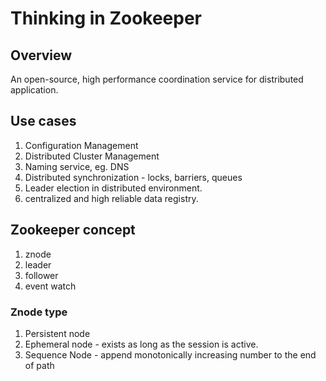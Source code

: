 Thinking in Zookeeper
===
## Overview
An open-source, high performance coordination service for distributed application.


## Use cases
1. Configuration Management
2. Distributed Cluster Management
3. Naming service, eg. DNS
4. Distributed synchronization - locks, barriers, queues
5. Leader election in distributed environment.
6. centralized and high reliable data registry.

## Zookeeper concept
1. znode
2. leader
3. follower
4. event watch

### Znode type
1. Persistent node
2. Ephemeral node - exists as long as the session is active.
3. Sequence Node - append monotonically increasing number to the end of path

